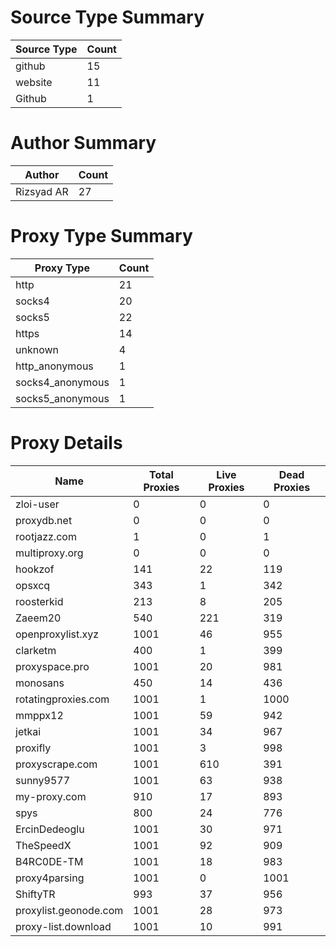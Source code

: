 # Source Type Summary

| Source Type | Count |
|-------------|-------|
| github | 15 |
| website | 11 |
| Github | 1 |


# Author Summary

| Author | Count |
|--------|-------|
| Rizsyad AR | 27 |


# Proxy Type Summary

| Proxy Type | Count |
|------------|-------|
| http | 21 |
| socks4 | 20 |
| socks5 | 22 |
| https | 14 |
| unknown | 4 |
| http_anonymous | 1 |
| socks4_anonymous | 1 |
| socks5_anonymous | 1 |


# Proxy Details

| Name | Total Proxies | Live Proxies | Dead Proxies |
|------|---------------|--------------|---------------|
| zloi-user | 0 | 0 | 0 |
| proxydb.net | 0 | 0 | 0 |
| rootjazz.com | 1 | 0 | 1 |
| multiproxy.org | 0 | 0 | 0 |
| hookzof | 141 | 22 | 119 |
| opsxcq | 343 | 1 | 342 |
| roosterkid | 213 | 8 | 205 |
| Zaeem20 | 540 | 221 | 319 |
| openproxylist.xyz | 1001 | 46 | 955 |
| clarketm | 400 | 1 | 399 |
| proxyspace.pro | 1001 | 20 | 981 |
| monosans | 450 | 14 | 436 |
| rotatingproxies.com | 1001 | 1 | 1000 |
| mmppx12 | 1001 | 59 | 942 |
| jetkai | 1001 | 34 | 967 |
| proxifly | 1001 | 3 | 998 |
| proxyscrape.com | 1001 | 610 | 391 |
| sunny9577 | 1001 | 63 | 938 |
| my-proxy.com | 910 | 17 | 893 |
| spys | 800 | 24 | 776 |
| ErcinDedeoglu | 1001 | 30 | 971 |
| TheSpeedX | 1001 | 92 | 909 |
| B4RC0DE-TM | 1001 | 18 | 983 |
| proxy4parsing | 1001 | 0 | 1001 |
| ShiftyTR | 993 | 37 | 956 |
| proxylist.geonode.com | 1001 | 28 | 973 |
| proxy-list.download | 1001 | 10 | 991 |
